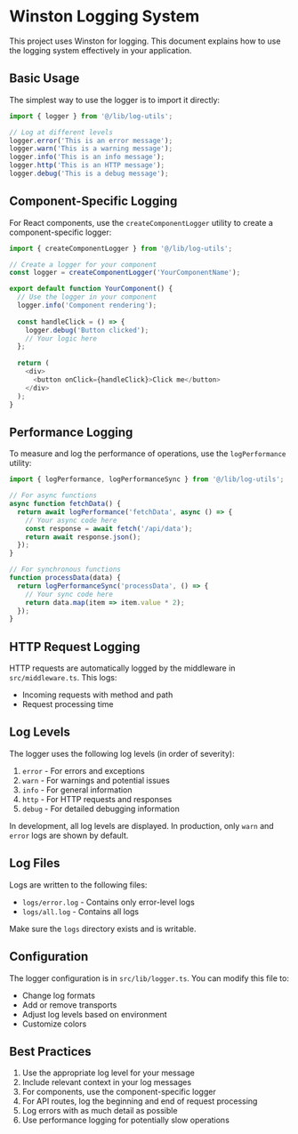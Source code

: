 # Winston Logging System

This project uses Winston for logging. This document explains how to use the logging system effectively in your application.

## Basic Usage

The simplest way to use the logger is to import it directly:

```typescript
import { logger } from '@/lib/log-utils';

// Log at different levels
logger.error('This is an error message');
logger.warn('This is a warning message');
logger.info('This is an info message');
logger.http('This is an HTTP message');
logger.debug('This is a debug message');
```

## Component-Specific Logging

For React components, use the `createComponentLogger` utility to create a component-specific logger:

```typescript
import { createComponentLogger } from '@/lib/log-utils';

// Create a logger for your component
const logger = createComponentLogger('YourComponentName');

export default function YourComponent() {
  // Use the logger in your component
  logger.info('Component rendering');
  
  const handleClick = () => {
    logger.debug('Button clicked');
    // Your logic here
  };
  
  return (
    <div>
      <button onClick={handleClick}>Click me</button>
    </div>
  );
}
```

## Performance Logging

To measure and log the performance of operations, use the `logPerformance` utility:

```typescript
import { logPerformance, logPerformanceSync } from '@/lib/log-utils';

// For async functions
async function fetchData() {
  return await logPerformance('fetchData', async () => {
    // Your async code here
    const response = await fetch('/api/data');
    return await response.json();
  });
}

// For synchronous functions
function processData(data) {
  return logPerformanceSync('processData', () => {
    // Your sync code here
    return data.map(item => item.value * 2);
  });
}
```

## HTTP Request Logging

HTTP requests are automatically logged by the middleware in `src/middleware.ts`. This logs:

- Incoming requests with method and path
- Request processing time

## Log Levels

The logger uses the following log levels (in order of severity):

1. `error` - For errors and exceptions
2. `warn` - For warnings and potential issues
3. `info` - For general information
4. `http` - For HTTP requests and responses
5. `debug` - For detailed debugging information

In development, all log levels are displayed. In production, only `warn` and `error` logs are shown by default.

## Log Files

Logs are written to the following files:

- `logs/error.log` - Contains only error-level logs
- `logs/all.log` - Contains all logs

Make sure the `logs` directory exists and is writable.

## Configuration

The logger configuration is in `src/lib/logger.ts`. You can modify this file to:

- Change log formats
- Add or remove transports
- Adjust log levels based on environment
- Customize colors

## Best Practices

1. Use the appropriate log level for your message
2. Include relevant context in your log messages
3. For components, use the component-specific logger
4. For API routes, log the beginning and end of request processing
5. Log errors with as much detail as possible
6. Use performance logging for potentially slow operations
